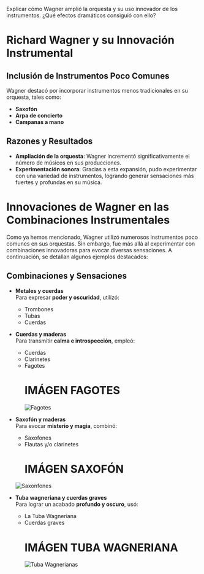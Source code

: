 Explicar cómo Wagner amplió la orquesta y su uso innovador de los
instrumentos. ¿Qué efectos dramáticos consiguió con ello?

# Richard Wagner y su Innovación Instrumental

## Inclusión de Instrumentos Poco Comunes
Wagner destacó por incorporar instrumentos menos tradicionales en su orquesta, tales como:

- **Saxofón**  
- **Arpa de concierto**  
- **Campanas a mano**  

## Razones y Resultados
- **Ampliación de la orquesta**: Wagner incrementó significativamente el número de músicos en sus producciones.  
- **Experimentación sonora**: Gracias a esta expansión, pudo experimentar con una variedad de instrumentos, logrando generar sensaciones más fuertes y profundas en su música.

# Innovaciones de Wagner en las Combinaciones Instrumentales

Como ya hemos mencionado, Wagner utilizó numerosos instrumentos poco comunes en sus orquestas. Sin embargo, fue más allá al experimentar con combinaciones innovadoras para evocar diversas sensaciones. A continuación, se detallan algunos ejemplos destacados:

## Combinaciones y Sensaciones

- **Metales y cuerdas**  
  Para expresar **poder y oscuridad**, utilizó:  
  - Trombones  
  - Tubas  
  - Cuerdas  

- **Cuerdas y maderas**  
  Para transmitir **calma e introspección**, empleó:  
  - Cuerdas  
  - Clarinetes  
  - Fagotes
    # IMÁGEN FAGOTES
    ![Fagotes](https://m.media-amazon.com/images/I/51QN+Y9NxWL._AC_UF894,1000_QL80_.jpg)

- **Saxofón y maderas**  
  Para evocar **misterio y magia**, combinó:  
  - Saxofones  
  - Flautas y/o clarinetes
    # IMÁGEN SAXOFÓN
   ![Saxonfones](https://i.multisononline.com/blog/wp-content/uploads/2021/02/saxo-alto.jpg)  

- **Tuba wagneriana y cuerdas graves**  
  Para lograr un acabado **profundo y oscuro**, usó:  
  - La Tuba Wagneriana  
  - Cuerdas graves
    # IMÁGEN TUBA WAGNERIANA
    ![Tuba Wagnerianas](https://musical-perales.es/wp-content/uploads/2022/01/tuba-wagneriana-sib-fa-hans-hoyer-4826-lacada-hh4826g-1-0gb-174107.png)

   
